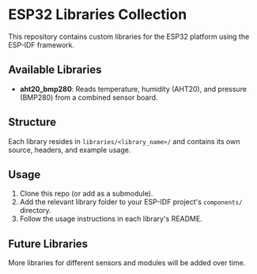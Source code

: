 # ESP32 Libraries Collection

This repository contains custom libraries for the ESP32 platform using the ESP-IDF framework.

## Available Libraries

- **aht20_bmp280**: Reads temperature, humidity (AHT20), and pressure (BMP280) from a combined sensor board.

## Structure

Each library resides in `libraries/<library_name>/` and contains its own source, headers, and example usage.

## Usage

1. Clone this repo (or add as a submodule).
2. Add the relevant library folder to your ESP-IDF project's `components/` directory.
3. Follow the usage instructions in each library's README.

## Future Libraries

More libraries for different sensors and modules will be added over time.
